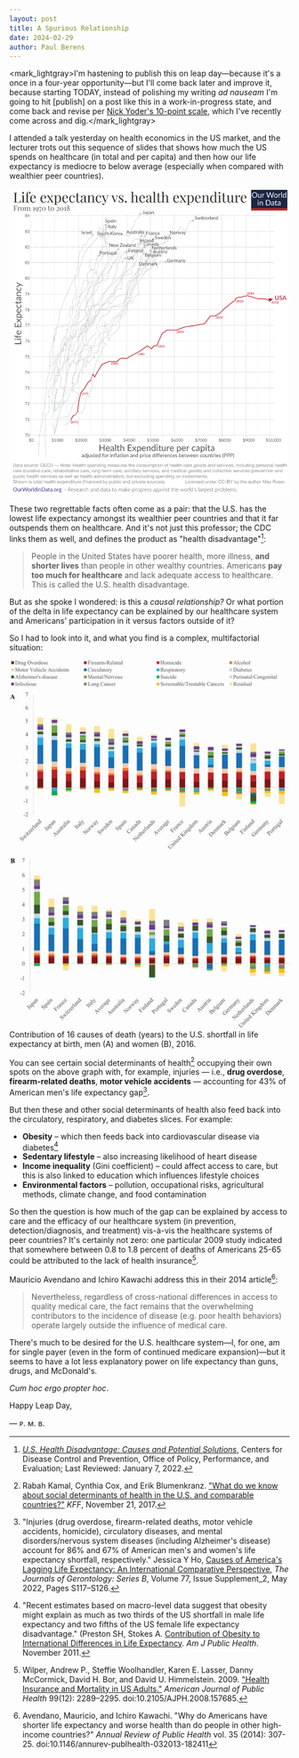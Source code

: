 ```yaml
---
layout: post
title: A Spurious Relationship
date: 2024-02-29
author:	Paul Berens
---
```

<mark_lightgray>I'm hastening to publish this on leap day—because it's a once in a four-year opportunity—but I'll come back later and improve it, because starting TODAY, instead of polishing my writing <i>ad nauseam</i> I'm going to hit [publish] on a post like this in a work-in-progress state, and come back and revise per <a href="https://nickyoder.com/perfectionism/" target="_blank">Nick Yoder's 10-point scale</a>, which I've recently come across and dig.</mark_lightgray>

I attended a talk yesterday on health economics in the US market, and the lecturer trots out this sequence of slides that shows how much the US spends on healthcare (in total and per capita) and then how our life expectancy is mediocre to below average (especially when compared with wealthier peer countries).

![Life expectancy vs. health expenditure (1970-2018)](/assets/images/life-expectancy-vs-health-expenditure-1970-to-2018_1874.png)

These two regrettable facts often come as a pair: that the U.S. has the lowest life expectancy amongst its wealthier peer countries and that it far outspends them on healthcare. And it's not just this professor; the CDC links them as well, and defines the product as "health disadvantage"[^1]\:

[^1]: *[U.S. Health Disadvantage: Causes and Potential Solutions](https://www.cdc.gov/policy/chep/health/index.html)*, Centers for Disease Control and Prevention, Office of Policy, Performance, and Evaluation; Last Reviewed: January 7, 2022.

> People in the United States have poorer health, more illness, **and shorter lives** than people in other wealthy countries. Americans **pay too much for healthcare** and lack adequate access to healthcare. This is called the U.S. health disadvantage.

But as she spoke I wondered: is this a *causal relationship?* Or what portion of the delta in life expectancy can be explained by our healthcare system and Americans' participation in it versus factors outside of it?

So I had to look into it, and what you find is a complex, multifactorial situation:

![16 causes](/assets/images/16contributors.jpeg)
<span class="muted small">Contribution of 16 causes of death (years) to the U.S. shortfall in life expectancy at birth, men (A) and women (B), 2016.</span>

You can see certain social determinants of health[^2] occupying their own spots on the above graph with, for example, injuries — i.e., **drug overdose**, **firearm-related deaths**, **motor vehicle accidents** — accounting for 43% of American men's life expectancy gap[^3].

[^2]: Rabah Kamal, Cynthia Cox, and Erik Blumenkranz. ["What do we know about social determinants of health in the U.S. and comparable countries?"](https://www.healthsystemtracker.org/chart-collection/know-social-determinants-health-u-s-comparable-countries/) *KFF*, November 21, 2017.
[^3]: "Injuries (drug overdose, firearm-related deaths, motor vehicle accidents, homicide), circulatory diseases, and mental disorders/nervous system diseases (including Alzheimer's disease) account for 86% and 67% of American men's and women's life expectancy shortfall, respectively." Jessica Y Ho, [Causes of America's Lagging Life Expectancy: An International Comparative Perspective](https://doi.org/10.1093/geronb/gbab129), *The Journals of Gerontology: Series B*, Volume 77, Issue Supplement_2, May 2022, Pages S117–S126.

But then these and other social determinants of health also feed back into the circulatory, respiratory, and diabetes slices. For example:
- **Obesity** – which then feeds back into cardiovascular disease via diabetes[^4]
- **Sedentary lifestyle** – also increasing likelihood of heart disease
- **Income inequality** (Gini coefficient) – could affect access to care, but this is also linked to education which influences lifestyle choices
- **Environmental factors** – pollution, occupational risks, agricultural methods, climate change, and food contamination

[^4]: "Recent estimates based on macro-level data suggest that obesity might explain as much as two thirds of the US shortfall in male life expectancy and two fifths of the US female life expectancy disadvantage." (Preston SH, Stokes A. [Contribution of Obesity to International Differences in Life Expectancy](https://www.ncbi.nlm.nih.gov/pmc/articles/PMC3222401/). *Am J Public Health*. November 2011.

So then the question is how much of the gap can be explained by access to care and the efficacy of our healthcare system (in prevention, detection/diagnosis, and treatment) vis-à-vis the healthcare systems of peer countries? It's certainly not zero: one particular 2009 study indicated that somewhere between 0.8 to 1.8 percent of deaths of Americans 25-65 could be attributed to the lack of health insurance[^5].

[^5]: Wilper, Andrew P., Steffie Woolhandler, Karen E. Lasser, Danny McCormick, David H. Bor, and David U. Himmelstein. 2009. ["Health Insurance and Mortality in US Adults."](https://doi.org/10.2105/AJPH.2008.157685) *American Journal of Public Health* 99(12): 2289–2295. doi:10.2105/AJPH.2008.157685.

Mauricio Avendano and Ichiro Kawachi address this in their 2014 article[^6]\:

[^6]: Avendano, Mauricio, and Ichiro Kawachi. "Why do Americans have shorter life expectancy and worse health than do people in other high-income countries?" *Annual Review of Public Health* vol. 35 (2014): 307-25. doi:10.1146/annurev-publhealth-032013-182411

> Nevertheless, regardless of cross-national differences in access to quality medical care, the fact remains that the overwhelming contributors to the incidence of disease (e.g. poor health behaviors) operate largely outside the influence of medical care.

There's much to be desired for the U.S. healthcare system—I, for one, am for single payer (even in the form of continued medicare expansion)—but it seems to have a lot less explanatory power on life expectancy than guns, drugs, and McDonald's.

*Cum hoc ergo propter hoc*.

Happy Leap Day,

— ᴘ. ᴍ. ʙ.